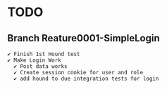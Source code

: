 # TODO

## Branch Reature0001-SimpleLogin

    ✔︎ Finish 1st Hound test 
    ✔ Make Login Work
      ✔︎ Post data works
      ✔︎ Create session cookie for user and role
      ✔︎ add hound to due integration tests for login
